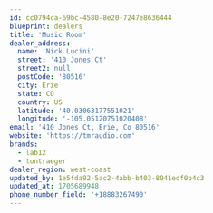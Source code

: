 ```yaml
---
id: cc0794ca-69bc-4580-8e20-7247e8636444
blueprint: dealers
title: 'Music Room'
dealer_address:
  name: 'Nick Lucini'
  street: '410 Jones Ct'
  street2: null
  postCode: '80516'
  city: Erie
  state: CO
  country: US
  latitude: '40.03063177551021'
  longitude: '-105.05120751020408'
email: '410 Jones Ct, Erie, Co 80516'
website: 'https://tmraudio.com'
brands:
  - lab12
  - tontraeger
dealer_region: west-coast
updated_by: 1e5fda92-5ac2-4abb-b403-8041edf0b4c3
updated_at: 1705689948
phone_number_field: '+18883267490'
---
```


